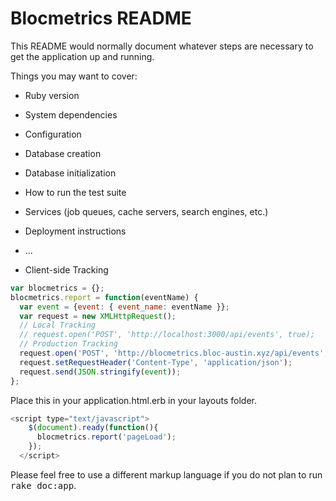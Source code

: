 # Blocmetrics README

This README would normally document whatever steps are necessary to get the
application up and running.

Things you may want to cover:

* Ruby version

* System dependencies

* Configuration

* Database creation

* Database initialization

* How to run the test suite

* Services (job queues, cache servers, search engines, etc.)

* Deployment instructions

* ...

* Client-side Tracking
```javascript
var blocmetrics = {};
blocmetrics.report = function(eventName) {
  var event = {event: { event_name: eventName }};
  var request = new XMLHttpRequest();
  // Local Tracking
  // request.open('POST', 'http://localhost:3000/api/events', true);
  // Production Tracking
  request.open('POST', 'http://blocmetrics.bloc-austin.xyz/api/events', true);
  request.setRequestHeader('Content-Type', 'application/json');
  request.send(JSON.stringify(event));
};
```
Place this in your application.html.erb in your layouts folder.
```javascript
<script type="text/javascript">
    $(document).ready(function(){
      blocmetrics.report('pageLoad');
    });
  </script>
```


Please feel free to use a different markup language if you do not plan to run
<tt>rake doc:app</tt>.
